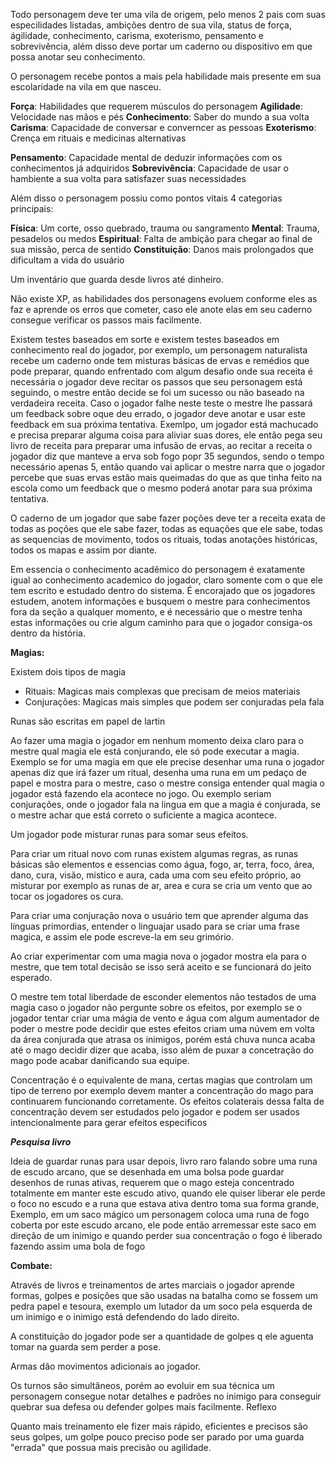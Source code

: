 
Todo personagem deve ter uma vila de origem, pelo menos 2 pais com suas especilidades listadas, ambições dentro de sua vila, status de força, ágilidade, conhecimento, carisma, exoterismo, pensamento e sobrevivência, além disso deve portar um caderno ou dispositivo em que possa anotar seu conhecimento.

O personagem recebe pontos a mais pela habilidade mais presente em sua escolaridade na vila em que nasceu.

**Força**: Habilidades que requerem músculos do personagem
**Agilidade**: Velocidade nas mãos e pés
**Conhecimento**: Saber do mundo a sua volta
**Carisma**: Capacidade de conversar e converncer as pessoas
**Exoterismo**: Crença em rituais e medicinas alternativas

**Pensamento**: Capacidade mental de deduzir informações com os conhecimentos já adquiridos
**Sobrevivência**: Capacidade de usar o hambiente a sua volta para satisfazer suas necessidades


Além disso o personagem possiu como pontos vitais 4 categorias principais:

**Física**: Um corte, osso quebrado, trauma ou sangramento
**Mental**: Trauma, pesadelos ou medos
**Espiritual**: Falta de ambição para chegar ao final de sua missão, perca de sentido
**Constituição**: Danos mais prolongados que dificultam a vida do usuário


Um inventário que guarda desde livros até dinheiro.

Não existe XP, as habilidades dos personagens evoluem conforme eles as faz e aprende os erros que cometer, caso ele anote elas em seu caderno consegue verificar os passos mais facilmente. 

Existem testes baseados em sorte e existem testes baseados em conhecimento real do jogador, por exemplo, um personagem naturalista recebe um caderno onde tem misturas básicas de ervas e remédios que pode preparar, quando enfrentado com algum desafio onde sua receita é necessária o jogador deve recitar os passos que seu personagem está seguindo, o mestre então decide se foi um sucesso ou não baseado na verdadeira receita. Caso o jogador falhe neste teste o mestre lhe passará um feedback sobre oque deu errado, o jogador deve anotar e usar este feedback em sua próxima tentativa. Exemlpo, um jogador está machucado e precisa preparar alguma coisa para aliviar suas dores, ele então pega seu livro de receita para preparar uma infusão de ervas, ao recitar a receita o jogador diz que manteve a erva sob fogo popr 35 segundos, sendo o tempo necessário apenas 5, então quando vai aplicar o mestre narra que o jogador percebe que suas ervas estão mais queimadas do que as que tinha feito na escola como um feedback que o mesmo poderá anotar para sua próxima tentativa.

O caderno de um jogador que sabe fazer poções deve ter a receita exata de todas as poções que ele sabe fazer, todas as equações que ele sabe, todas as sequencias de movimento, todos os rituais, todas anotações históricas, todos os mapas e assim por diante.

Em essencia o conhecimento acadêmico do personagem é exatamente igual ao conhecimento academico do jogador, claro somente com o que ele tem escrito e estudado dentro do sistema. É encorajado que os jogadores estudem, anotem informações e busquem o mestre para conhecimentos fora da seção a qualquer momento, e é necessário que o mestre tenha estas informações ou crie algum caminho para que o jogador consiga-os dentro da história.


**Magias:**

Existem dois tipos de magia

- Rituais: Magicas mais complexas que precisam de meios materiais 
- Conjurações:  Magicas mais simples que podem ser conjuradas pela fala

Runas são escritas em papel de lartin

Ao fazer uma magia o jogador em nenhum momento deixa claro para o mestre qual magia ele está conjurando, ele só pode executar a magia. Exemplo se for uma magia em que ele precise desenhar uma runa o jogador apenas diz que irá fazer um ritual, desenha uma runa em um pedaço de papel e mostra para o mestre, caso o mestre consiga entender qual magia o jogador está fazendo ela acontece no jogo. Ou exemplo seriam conjurações, onde o jogador fala na lingua em que a magia é conjurada, se o mestre achar que está correto o suficiente a magica acontece.

Um jogador pode misturar runas para somar seus efeitos.

Para criar um ritual novo com runas existem algumas regras, as runas básicas são elementos e essencias como água, fogo, ar, terra, foco, área, dano, cura, visão, mistico e aura, cada uma com seu efeito próprio, ao misturar por exemplo as runas de ar, area e cura se cria um vento que ao tocar os jogadores os cura.

Para criar uma conjuração nova o usuário tem que aprender alguma das línguas primordias, entender o linguajar usado para se criar uma frase magica, e assim ele pode escreve-la em seu grimório.

Ao criar experimentar com uma magia nova o jogador mostra ela para o mestre, que tem total decisão se isso será aceito e se funcionará do jeito esperado.

O mestre tem total liberdade de esconder elementos não testados de uma magia caso o jogador não pergunte sobre os efeitos, por exemplo se o jogador tentar criar uma mágia de vento e água com algum aumentador de poder o mestre pode decidir que estes efeitos criam uma núvem em volta da área conjurada que atrasa os inimigos, porém está chuva nunca acaba até o mago decidir dizer que acaba, isso além de puxar a concetração do mago pode acabar danificando sua equipe.

Concentração é o equivalente de mana, certas magias que controlam um tipo de terreno por exemplo devem manter a concentração do mago para continuarem funcionando corretamente. Os efeitos colaterais dessa falta de concentração devem ser estudados pelo jogador e podem ser usados intencionalmente para gerar efeitos especificos


***Pesquisa livro***

Ideia de guardar runas para usar depois, livro raro falando sobre uma runa de escudo arcano, que se desenhada em uma bolsa pode guardar desenhos de runas ativas, requerem que o mago esteja concentrado totalmente em manter este escudo ativo, quando ele quiser liberar ele perde o foco no escudo e a runa que estava ativa dentro toma sua forma grande, Exemplo, em um saco mágico um personagem coloca uma runa de fogo coberta por este escudo arcano, ele pode então arremessar este saco em direção de um inimigo e quando perder sua concentração o fogo é liberado fazendo assim uma bola de fogo




**Combate:**

Através de livros e treinamentos de artes marciais o jogador aprende formas, golpes e posições que são usadas na batalha como se fossem um pedra papel e tesoura, exemplo um lutador da um soco pela esquerda de um inimigo e o inimigo está defendendo do lado direito.

A constituição do jogador pode ser a quantidade de golpes q ele aguenta tomar na guarda sem perder a pose.

Armas dão movimentos adicionais ao jogador.

Os turnos são simultâneos, porém ao evoluir em sua técnica um personagem consegue notar detalhes e padrões no inimigo para conseguir quebrar sua defesa ou defender golpes mais facilmente. Reflexo

Quanto mais treinamento ele fizer mais rápido, eficientes e precisos são seus golpes, um golpe pouco preciso pode ser parado por uma guarda "errada" que possua mais precisão ou agilidade.

